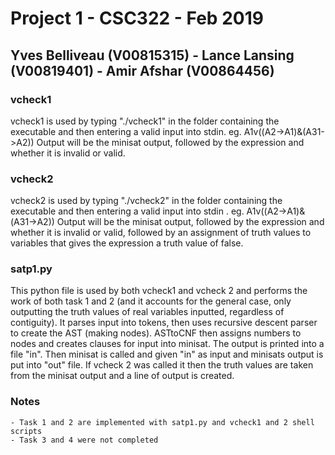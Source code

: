 # Project 1 - CSC322 - Feb 2019
## Yves Belliveau (V00815315) - Lance Lansing (V00819401) - Amir Afshar (V00864456)

### vcheck1
vcheck1 is used by typing "./vcheck1" in the folder containing the executable and then entering a valid input into stdin.
    eg. A1v((A2->A1)&(A31->A2))
Output will be the minisat output, followed by the expression and whether it is invalid or valid.

### vcheck2
vcheck2 is used by typing "./vcheck2" in the folder containing the executable and then entering a valid input into stdin .
    eg. A1v((A2->A1)&(A31->A2))
Output will be the minisat output, followed by the expression and whether it is invalid or valid, followed by an assignment of truth values to variables that gives the expression a truth value of false.

### satp1.py
This python file is used by both vcheck1 and vcheck 2 and performs the work of both task 1 and 2 (and it accounts for the general case, only outputting the truth values of real variables inputted, regardless of contiguity).
It parses input into tokens, then uses recursive descent parser to create the AST (making nodes). ASTtoCNF then assigns numbers to nodes and creates clauses for input into minisat. The output is printed into a file "in". Then minisat is called and given "in" as input and minisats output is put into "out" file. 
If vcheck 2 was called it then the truth values are taken from the minisat output and a line of output is created.

### Notes
    - Task 1 and 2 are implemented with satp1.py and vcheck1 and 2 shell scripts
    - Task 3 and 4 were not completed